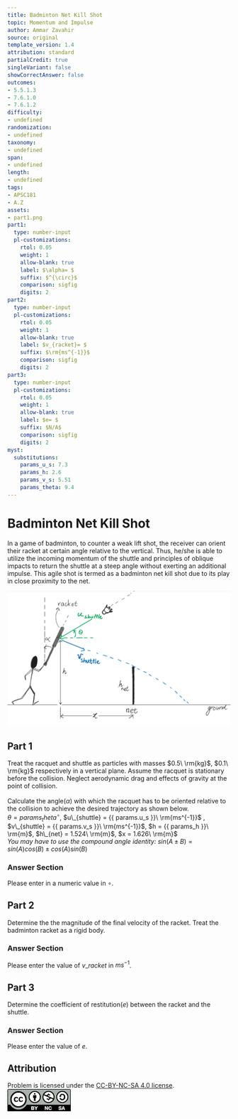 ```yaml
---
title: Badminton Net Kill Shot
topic: Momentum and Impulse
author: Ammar Zavahir
source: original
template_version: 1.4
attribution: standard
partialCredit: true
singleVariant: false
showCorrectAnswer: false
outcomes:
- 5.5.1.3
- 7.6.1.0
- 7.6.1.2
difficulty:
- undefined
randomization:
- undefined
taxonomy:
- undefined
span:
- undefined
length:
- undefined
tags:
- APSC181
- A.Z
assets:
- part1.png
part1:
  type: number-input
  pl-customizations:
    rtol: 0.05
    weight: 1
    allow-blank: true
    label: $\alpha= $
    suffix: $^{\circ}$
    comparison: sigfig
    digits: 2
part2:
  type: number-input
  pl-customizations:
    rtol: 0.05
    weight: 1
    allow-blank: true
    label: $v_{racket}= $
    suffix: $\rm{ms^{-1}}$
    comparison: sigfig
    digits: 2
part3:
  type: number-input
  pl-customizations:
    rtol: 0.05
    weight: 1
    allow-blank: true
    label: $e= $
    suffix: $N/A$
    comparison: sigfig
    digits: 2
myst:
  substitutions:
    params_u_s: 7.3
    params_h: 2.6
    params_v_s: 5.51
    params_theta: 9.4
---
```

# Badminton Net Kill Shot
In a game of badminton, to counter a weak lift shot, the receiver can orient their racket at certain angle relative to the vertical. Thus, he/she is able to utilize the incoming momentum of the shuttle and principles of oblique impacts to return the shuttle at a steep angle without exerting an additional impulse. This agile shot is termed as a badminton net kill shot due to its play in close proximity to the net.

<img src="part1.png" width=600>

## Part 1

Treat the racquet and shuttle as particles with masses $0.5\ \rm{kg}$, $0.1\ \rm{kg}$ respectively in a vertical plane. Assume the racquet is stationary before the collision. Neglect aerodynamic drag and effects of gravity at the point of collision.
<br>
<br>
Calculate the angle($\alpha$) with which the racquet has to be oriented relative to the collision to achieve the desired trajectory as shown below.
<br>
$\theta = {{ params_theta }}^{\circ}$, $u\_{shuttle} = {{ params.u_s }}\ \rm{ms^{-1}}$ , $v\_{shuttle} = {{ params.v_s }}\ \rm{ms^{-1}}$, $h = {{ params_h }}\ \rm{m}$, $h\_{net} = 1.524\ \rm{m}$, $x = 1.626\ \rm{m}$
<br>
<i>You may have to use the compound angle identity:</i> $sin⁡(A \pm B) = sin(⁡A)cos(B) \pm cos(⁡A)sin(⁡B)$

### Answer Section

Please enter in a numeric value in $\circ$.

## Part 2

Determine the the magnitude of the final velocity of the racket. Treat the badminton racket as a rigid body.

### Answer Section

Please enter the value of $v\_{racket}$ in $ms^{-1}$.

## Part 3

Determine the coefficient of restitution($e$) between the racket and the shuttle.

### Answer Section

Please enter the value of $e$.

## Attribution

Problem is licensed under the [CC-BY-NC-SA 4.0 license](https://creativecommons.org/licenses/by-nc-sa/4.0/).<br> ![The Creative Commons 4.0 license requiring attribution-BY, non-commercial-NC, and share-alike-SA license.](https://raw.githubusercontent.com/firasm/bits/master/by-nc-sa.png)